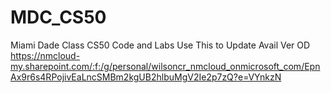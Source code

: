 # MDC_CS50
Miami Dade Class CS50 Code and Labs
Use This to Update Avail Ver <SYNC>
OD https://nmcloud-my.sharepoint.com/:f:/g/personal/wilsoncr_nmcloud_onmicrosoft_com/EpnAx9r6s4RPojivEaLncSMBm2kgUB2hlbuMgV2Ie2p7zQ?e=VYnkzN
